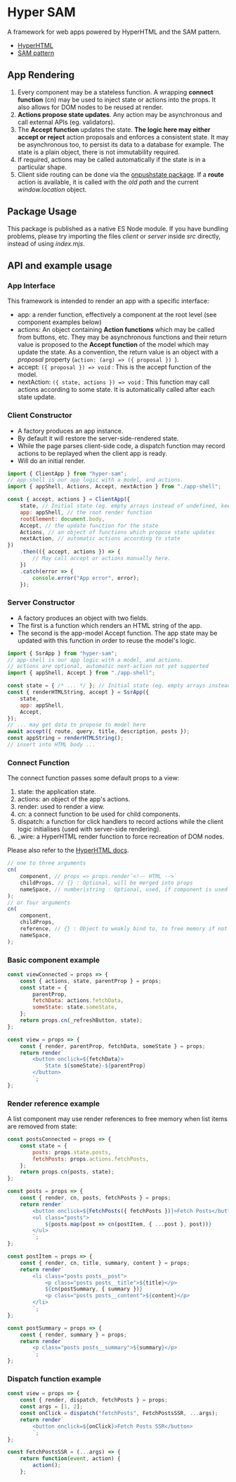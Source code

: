 # Hyper SAM

A framework for web apps powered by HyperHTML and the SAM pattern.

-   [HyperHTML](https://viperhtml.js.org/)
-   [SAM pattern](http://sam.js.org/)

## App Rendering

1.  Every component may be a stateless function. A wrapping **connect function** (cn) may be used to inject state or actions into the props. It also allows for DOM nodes to be reused at render.
2.  **Actions propose state updates**. Any action may be asynchronous and call external APIs (eg. validators).
3.  The **Accept function** updates the state. **The logic here may either accept or reject** action proposals and enforces a consistent state. It may be asynchronous too, to persist its data to a database for example. The state is a plain object, there is not immutability required.
4.  If required, actions may be called automatically if the state is in a particular shape.
5.  Client side routing can be done via the [onpushstate package](https://github.com/WebReflection/onpushstate). If a **route** action is available, it is called with the _old path_ and the current _window.location_ object.

## Package Usage

This package is published as a native ES Node module. If you have bundling problems, please try importing the files _client_ or _server_ inside _src_ directly, instead of using _index.mjs_.

## API and example usage

### App Interface

This framework is intended to render an app with a specific interface:

-   app: a render function, effectively a component at the root level (see component examples below)
-   actions: An object containing **Action functions** which may be called from buttons, etc. They may be asynchronous functions and their return value is proposed to the **Accept function** of the model which may update the state. As a convention, the return value is an object with a *proposal* property (`action: (arg) => ({ proposal }) `).
-   accept: `({ proposal }) => void` : This is the accept function of the model.
-   nextAction: `({ state, actions }) => void` : This function may call actions according to some state. It is automatically called after each state update.

### Client Constructor

-   A factory produces an app instance.
-   By default it will restore the server-side-rendered state.
-   While the page parses client-side code, a dispatch function may record actions to be replayed when the client app is ready.
-   Will do an initial render.

```javascript
import { ClientApp } from "hyper-sam";
// app-shell is our app logic with a model, and actions.
import { appShell, Actions, Accept, nextAction } from "./app-shell";

const { accept, actions } = ClientApp({
    state, // Initial state (eg. empty arrays instead of undefined, keep API consistent for render). Only needed without server-side render.
    app: appShell, // the root render function
    rootElement: document.body,
    Accept, // the update function for the state
    Actions, // an object of functions which propose state updates
    nextAction, // automatic actions according to state
})
    .then(({ accept, actions }) => {
        // May call accept or actions manually here.
    })
    .catch(error => {
        console.error("App error", error);
    });
```

### Server Constructor

-   A factory produces an object with two fields.
-   The first is a function which renders an HTML string of the app.
-   The second is the app-model Accept function. The app state may be updated with this function in order to reuse the model's logic.

```javascript
import { SsrApp } from "hyper-sam";
// app-shell is our app logic with a model, and actions.
// actions are optional, automatic next-action not yet supported
import { appShell, Accept } from "./app-shell";

const state = { /* ... */ }; // Initial state (eg. empty arrays instead of undefined, keep API consistent for render).
const { renderHTMLString, accept } = SsrApp({
    state,
    app: appShell,
    Accept,
});
// ... may get data to propose to model here
await accept({ route, query, title, description, posts });
const appString = renderHTMLString();
// insert into HTML body ...
```

### Connect Function

The connect function passes some default props to a view:

1.  state: the application state.
2.  actions: an object of the app's actions.
3.  render: used to render a view.
4.  cn: a connect function to be used for child components.
5.  dispatch: a function for click handlers to record actions while the client logic initialises (used with server-side rendering).
6.  \_wire: a HyperHTML render function to force recreation of DOM nodes.

Please also refer to the [HyperHTML docs](https://viperhtml.js.org/hyperhtml/documentation/#essentials-1).

```javascript
// one to three arguments
cn(
    component, // props => props.render`<!-- HTML -->`
    childProps, // {} : Optional, will be merged into props
    nameSpace, // number|string : Optional, used, if component is used multiple times in same view
);
// or four arguments
cn(
    component,
    childProps,
    reference, // {} : Object to weakly bind to, to free memory if not used anymore (see hyperhtml)
    nameSpace,
);
```

### Basic component example

```javascript
const viewConnected = props => {
    const { actions, state, parentProp } = props;
    const state = {
        parentProp,
        fetchData: actions.fetchData,
        someState: state.someState,
    };
    return props.cn(_refreshButton, state);
};

const view = props => {
    const { render, parentProp, fetchData, someState } = props;
    return render`
        <button onclick=${fetchData}>
            State ${someState}-${parentProp}
        </button>
        `;
};
```

### Render reference example

A list component may use render references to free memory when list items are removed from state:

```javascript
const postsConnected = props => {
    const state = {
        posts: props.state.posts,
        fetchPosts: props.actions.fetchPosts,
    };
    return props.cn(posts, state);
};

const posts = props => {
    const { render, cn, posts, fetchPosts } = props;
    return render`
        <button onclick=${FetchPosts({ fetchPosts })}>Fetch Posts</button>
        <ul class="posts">
            ${posts.map(post => cn(postItem, { ...post }, post))}
        </ul>
        `;
};

const postItem = props => {
    const { render, cn, title, summary, content } = props;
    return render`
        <li class="posts posts__post">
            <p class="posts posts__title">${title}</p>
            ${cn(postSummary, { summary })}
            <p class="posts posts__content">${content}</p>
        </li>
        `;
};

const postSummary = props => {
    const { render, summary } = props;
    return render`
        <p class="posts posts__summary">${summary}</p>
        `;
};
```

### Dispatch function example

```javascript
const view = props => {
    const { render, dispatch, fetchPosts } = props;
    const args = [1, 2];
    const onClick = dispatch("fetchPosts", FetchPostsSSR, ...args);
    return render`
        <button onclick=${onClick}>Fetch Posts SSR</button>
        `;
};

const FetchPostsSSR = (...args) => {
    return function(event, action) {
        action();
    };
```
